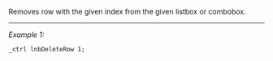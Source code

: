 Removes row with the given index from the given listbox or combobox.


---
*Example 1:*
```sqf
_ctrl lnbDeleteRow 1;
```